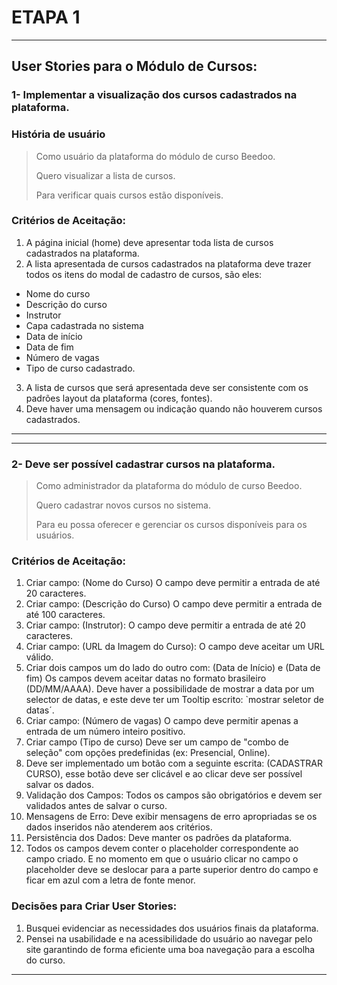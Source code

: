 # ETAPA 1
---
## User Stories para o Módulo de Cursos:

### 1- Implementar a visualização dos cursos cadastrados na plataforma.

### História de usuário
> Como usuário da plataforma do módulo de curso Beedoo.
> 
> Quero visualizar a lista de cursos.
> 
> Para verificar quais cursos estão disponíveis.

 ### Critérios de Aceitação:
1. A página inicial (home) deve apresentar toda lista de cursos cadastrados na plataforma.
2. A lista apresentada de cursos cadastrados na plataforma deve trazer todos os itens do modal de cadastro de cursos, são eles:
  - Nome do curso 
  - Descrição do curso 
  - Instrutor
  - Capa cadastrada no sistema
  - Data de início 
  - Data de fim
  - Número de vagas 
  - Tipo de curso cadastrado.

3. A lista de cursos que será apresentada deve ser consistente com os padrões layout da plataforma (cores, fontes).   
4. Deve haver uma mensagem ou indicação quando não houverem cursos cadastrados.
---
---

### 2- Deve ser possível cadastrar cursos na plataforma.

> Como administrador da plataforma do módulo de curso Beedoo.
> 
> Quero cadastrar novos cursos no sistema.
> 
> Para eu possa oferecer e gerenciar os cursos disponíveis para os usuários.

 ### Critérios de Aceitação:
 
1. Criar campo: (Nome do Curso) O campo deve permitir a entrada de até 20 caracteres.
2. Criar campo: (Descrição do Curso) O campo deve permitir a entrada de até 100 caracteres.
3. Criar campo: (Instrutor): O campo deve permitir a entrada de até 20 caracteres.
4. Criar campo: (URL da Imagem do Curso): O campo deve aceitar um URL válido.
5. Criar dois campos um do lado do outro com: (Data de Início) e (Data de fim) Os campos devem aceitar datas no formato brasileiro (DD/MM/AAAA).  Deve haver a possibilidade de mostrar a data por um selector de datas, e este deve ter um Tooltip escrito: `mostrar seletor de datas´.
6. Criar campo: (Número de vagas) O campo deve permitir apenas a entrada de um número inteiro positivo.
7. Criar campo (Tipo de curso) Deve ser um campo de "combo de seleção" com opções predefinidas (ex: Presencial, Online).
8. Deve ser implementado um botão com a seguinte escrita: (CADASTRAR CURSO), esse botão deve ser clicável e ao clicar deve ser possível salvar os dados.
9. Validação dos Campos: Todos os campos são obrigatórios e devem ser validados antes de salvar o curso.
10. Mensagens de Erro: Deve exibir mensagens de erro apropriadas se os dados inseridos não atenderem aos critérios.
11. Persistência dos Dados: Deve manter os padrões da plataforma.
12. Todos os campos devem conter o placeholder correspondente ao campo criado. E no momento em que o usuário clicar no campo o placeholder deve se deslocar para a parte superior dentro do campo e ficar em azul com a letra de fonte menor.

### Decisões para Criar User Stories:

1. Busquei evidenciar as necessidades dos usuários finais da plataforma. 
2. Pensei na usabilidade e na acessibilidade do usuário ao navegar pelo site garantindo de forma eficiente uma boa navegação para a escolha do curso.

---

